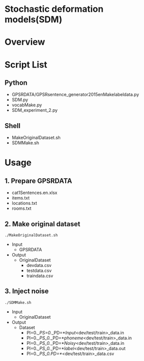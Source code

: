 Stochastic deformation models(SDM)
====

# Overview

# Script List
## Python
  - GPSRDATA/GPSRsentence_generator2015enMakelabeldata.py
  - SDM.py
  - vocabMake.py
  - SDM_experiment_2.py
## Shell
  - MakeOriginalDataset.sh
  - SDMMake.sh
# Usage
## 1. Prepare GPSRDATA
- cat1Sentences.en.xlsx
- items.txt
- locations.txt
- rooms.txt

## 2. Make original dataset
`./MakeOriginalDataset.sh`
 - Input
   - GPSRDATA
 - Output
   - OriginalDataset
     - devdata.csv
     - testdata.csv
     - traindata.csv
## 3. Inject noise
`./SDMMake.sh`
 - Input
   - OriginalDataset
 - Output
   - Dataset
     - PI=0.*_PS=0.*_PD=*_Input_<dev/test/train>_data.in
     - PI=0.*_PS_0.*_PD=*_phoneme_<dev/test/train>_data.in
     - PI=0.*_PS_0.*_PD=*_Noisy_<dev/test/train>_data.in
     - PI=0.*_PS_0.*_PD=*_label_<dev/test/train>_data.out
     - PI=0.*_PS_0.*_PD=*_<dev/test/train>_data.csv
